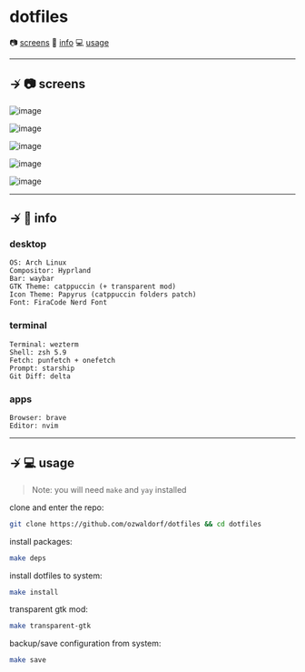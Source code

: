 # dotfiles

📷 [screens](#--screens)
📝 [info](#--info)
💻 [usage](#--usage) 

---

## ↛ 📷 screens

![image](https://github.com/ozwaldorf/dotfiles/assets/8976745/71a05127-5489-44f0-8314-4229465333f8)

![image](https://github.com/ozwaldorf/dotfiles/assets/8976745/1bc53bf1-5a1b-40b3-8fd1-c77647fe2d38)

![image](https://github.com/ozwaldorf/dotfiles/assets/8976745/795ed968-cb9f-48d3-be6a-0b3b76af8e4c)

![image](https://github.com/ozwaldorf/dotfiles/assets/8976745/3175d137-88a1-4992-9c37-c30f6c6d5a56)

![image](https://github.com/ozwaldorf/dotfiles/assets/8976745/1bb1fbdb-c3ff-43f1-a2d2-09caaeffdf6f)

---

## ↛ 📝 info

### desktop

```
OS: Arch Linux 
Compositor: Hyprland
Bar: waybar
GTK Theme: catppuccin (+ transparent mod)
Icon Theme: Papyrus (catppuccin folders patch)
Font: FiraCode Nerd Font
```

### terminal

```
Terminal: wezterm
Shell: zsh 5.9
Fetch: punfetch + onefetch
Prompt: starship
Git Diff: delta
```

### apps

```
Browser: brave
Editor: nvim
```

---

## ↛ 💻 usage

> Note: you will need `make` and `yay` installed

clone and enter the repo:

```sh
git clone https://github.com/ozwaldorf/dotfiles && cd dotfiles
```

install packages:
```sh
make deps
```

install dotfiles to system:

```sh
make install
```

transparent gtk mod:

```sh 
make transparent-gtk
```

backup/save configuration from system:

```sh
make save
```
